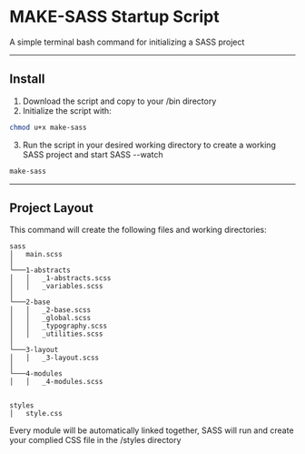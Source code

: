 # MAKE-SASS Startup Script

A simple terminal bash command for initializing a SASS project

---

## Install

1. Download the script and copy to your /bin directory
2. Initialize the script with:

```bash
chmod u+x make-sass
```

3. Run the script in your desired working directory to create a working SASS project and start SASS --watch

```bash
make-sass
```

---

## Project Layout

This command will create the following files and working directories:

```
sass
│   main.scss
│
└───1-abstracts
│   │   _1-abstracts.scss
│   │   _variables.scss
│
└───2-base
│   │   _2-base.scss
│   │   _global.scss
│   │   _typography.scss
│   │   _utilities.scss
│
└───3-layout
│   │   _3-layout.scss
│
└───4-modules
│   │   _4-modules.scss


styles
│   style.css
```

Every module will be automatically linked together, SASS will run and create your complied CSS file in the /styles directory
